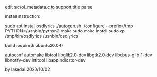 edit src/ol_metadata.c to support title parse

install instruction:

sudo apt install osdlyrics
./autogen.sh
./configure --prefix=/tmp PYTHON=/usr/bin/python3
make
sudo make install
sudo cp /tmp/bin/osdlyrics /usr/bin/osdlyrics

build required:(ubuntu20.04)

autoconf automake libtool
libglib2.0-dev
libgtk2.0-dev
libdbus-glib-1-dev
libnotify-dev
intltool
libappindicator-dev

by lakedai 2020/10/02
